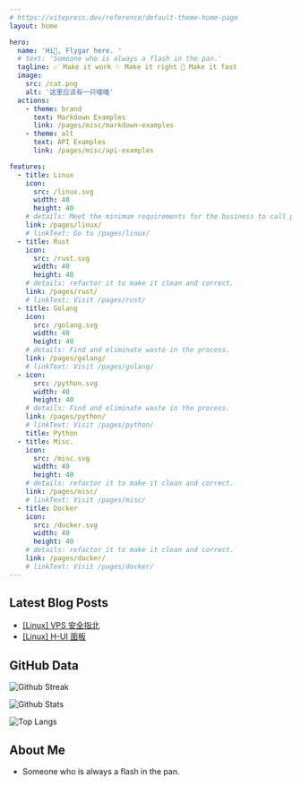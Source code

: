 ```yaml
---
# https://vitepress.dev/reference/default-theme-home-page
layout: home

hero:
  name: 'Hi👋, Flygar here. '
  # text: 'Someone who is always a flash in the pan.'
  tagline: ✅ Make it work ✨ Make it right 🚀 Make it fast
  image:
    src: /cat.png
    alt: '这里应该有一只喵喵'
  actions:
    - theme: brand
      text: Markdown Examples
      link: /pages/misc/markdown-examples
    - theme: alt
      text: API Examples
      link: /pages/misc/api-examples

features:
  - title: Linux
    icon:
      src: /linux.svg
      width: 40
      height: 40
    # details: Meet the minimum requirements for the business to call project a success.
    link: /pages/linux/
    # linkText: Go to /pages/linux/
  - title: Rust
    icon:
      src: /rust.svg
      width: 40
      height: 40
    # details: refactor it to make it clean and correct.
    link: /pages/rust/
    # linkText: Visit /pages/rust/
  - title: Golang
    icon:
      src: /golang.svg
      width: 40
      height: 40
    # details: Find and eliminate waste in the process.
    link: /pages/golang/
    # linkText: Visit /pages/golang/
  - icon:
      src: /python.svg
      width: 40
      height: 40
    # details: Find and eliminate waste in the process.
    link: /pages/python/
    # linkText: Visit /pages/python/
    title: Python
  - title: Misc.
    icon:
      src: /misc.svg
      width: 40
      height: 40
    # details: refactor it to make it clean and correct.
    link: /pages/misc/
    # linkText: Visit /pages/misc/
  - title: Docker
    icon:
      src: /docker.svg
      width: 40
      height: 40
    # details: refactor it to make it clean and correct.
    link: /pages/docker/
    # linkText: Visit /pages/docker/
---
```


## Latest Blog Posts

- [[Linux] VPS 安全指北](/pages/linux/vps_reload)
- [[Linux] H-UI 面板](/pages/linux/hui)

## GitHub Data

![Github Streak](https://streak-stats.demolab.com/?user=ifourx&theme=buefy)

![Github Stats](https://github-readme-stats.vercel.app/api?username=ifourx&show_icons=true&theme=buefy&count_private=true)

![Top Langs](https://github-readme-stats.vercel.app/api/top-langs/?username=flygar&hide=javascript,html&layout=compact)

## About Me

- Someone who is always a flash in the pan.

<!-- - **我是锅里一闪而过的火光.** -->

